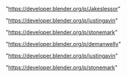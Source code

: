 "https://developer.blender.org/p/Jakeslessor"

"https://developer.blender.org/p/justingavin"

"https://developer.blender.org/p/stonemark"

"https://developer.blender.org/p/demanwelly"

 
"https://developer.blender.org/p/justingavin"


"https://developer.blender.org/p/stonemark"


 
